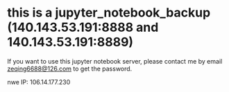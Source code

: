 # this is a jupyter_notebook_backup (140.143.53.191:8888 and 140.143.53.191:8889) 
If you want to use this jupyter notebook server, please contact me by email zeqing6688@126.com to get the password.

nwe IP: 106.14.177.230